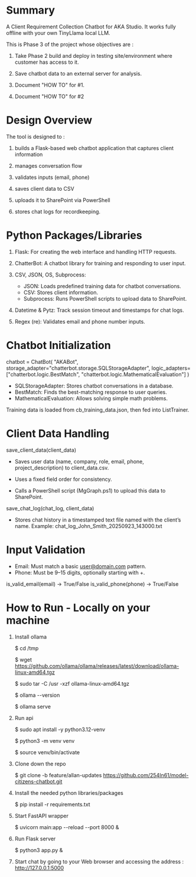 # Summary

A Client Requirement Collection Chatbot for AKA Studio.
It works fully offline with your own TinyLlama local LLM.

This is Phase 3 of the project whose objectives are : 
1. Take Phase 2 build and deploy in testing site/environment where customer has access to it.

2. Save chatbot data to an external server for analysis.

3. Document "HOW TO" for #1.

4. Document "HOW TO" for #2

# Design Overview
The tool is designed to : 
1. builds a Flask-based web chatbot application that captures client information

2. manages conversation flow

3. validates inputs (email, phone)

4. saves client data to CSV

5. uploads it to SharePoint via PowerShell

6. stores chat logs for recordkeeping.

# Python Packages/Libraries
1. Flask: For creating the web interface and handling HTTP requests.

2. ChatterBot: A chatbot library for training and responding to user input.

3. CSV, JSON, OS, Subprocess:
    - JSON: Loads predefined training data for chatbot conversations.
    - CSV: Stores client information.
    - Subprocess: Runs PowerShell scripts to upload data to SharePoint.

4. Datetime & Pytz: Track session timeout and timestamps for chat logs.

5. Regex (re): Validates email and phone number inputs.

# Chatbot Initialization

chatbot = ChatBot(
    "AKABot",
    storage_adapter="chatterbot.storage.SQLStorageAdapter",
    logic_adapters=["chatterbot.logic.BestMatch", "chatterbot.logic.MathematicalEvaluation"]
)

- SQLStorageAdapter: Stores chatbot conversations in a database.
- BestMatch: Finds the best-matching response to user queries.
- MathematicalEvaluation: Allows solving simple math problems.

Training data is loaded from cb_training_data.json, then fed into ListTrainer.

# Client Data Handling
save_client_data(client_data)

- Saves user data (name, company, role, email, phone, project_description) to client_data.csv.

- Uses a fixed field order for consistency.

- Calls a PowerShell script (MgGraph.ps1) to upload this data to SharePoint.

save_chat_log(chat_log, client_data)

- Stores chat history in a timestamped text file named with the client’s name.
  Example: chat_log_John_Smith_20250923_143000.txt


# Input Validation

- Email: Must match a basic user@domain.com pattern.
- Phone: Must be 9–15 digits, optionally starting with +.

is_valid_email(email) → True/False
is_valid_phone(phone) → True/False

# How to Run - Locally on your machine

1. Install ollama 

   $ cd /tmp

   $ wget https://github.com/ollama/ollama/releases/latest/download/ollama-linux-amd64.tgz
   
   $ sudo tar -C /usr -xzf ollama-linux-amd64.tgz

   $ ollama --version

   $ ollama serve

2. Run api 
   
   $ sudo apt install -y python3.12-venv

   $ python3 -m venv venv

   $ source venv/bin/activate

3. Clone down the repo

   $ git clone -b feature/allan-updates https://github.com/254In61/model-citizens-chatbot.git

4. Install the needed python libraries/packages

   $ pip install -r requirements.txt

5. Start FastAPI wrapper

   $ uvicorn main:app --reload --port 8000 &

6. Run Flask server

   $ python3 app.py & 

7. Start chat by going to your Web browser and accessing the address : http://127.0.0.1:5000

